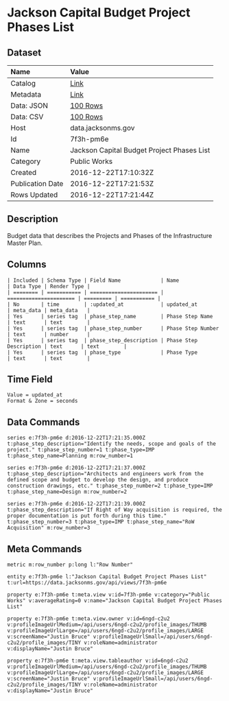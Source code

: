 # Jackson Capital Budget Project Phases List

## Dataset

| Name | Value |
| :--- | :---- |
| Catalog | [Link](https://catalog.data.gov/dataset/jackson-capital-budget-project-phases-list) |
| Metadata | [Link](https://data.jacksonms.gov/api/views/7f3h-pm6e) |
| Data: JSON | [100 Rows](https://data.jacksonms.gov/api/views/7f3h-pm6e/rows.json?max_rows=100) |
| Data: CSV | [100 Rows](https://data.jacksonms.gov/api/views/7f3h-pm6e/rows.csv?max_rows=100) |
| Host | data.jacksonms.gov |
| Id | 7f3h-pm6e |
| Name | Jackson Capital Budget Project Phases List |
| Category | Public Works |
| Created | 2016-12-22T17:10:32Z |
| Publication Date | 2016-12-22T17:21:53Z |
| Rows Updated | 2016-12-22T17:21:44Z |

## Description

Budget data that describes the Projects and Phases of the Infrastructure Master Plan.

## Columns

```ls
| Included | Schema Type | Field Name             | Name                   | Data Type | Render Type |
| ======== | =========== | ====================== | ====================== | ========= | =========== |
| No       | time        | :updated_at            | updated_at             | meta_data | meta_data   |
| Yes      | series tag  | phase_step_name        | Phase Step Name        | text      | text        |
| Yes      | series tag  | phase_step_number      | Phase Step Number      | text      | number      |
| Yes      | series tag  | phase_step_description | Phase Step Description | text      | text        |
| Yes      | series tag  | phase_type             | Phase Type             | text      | text        |
```

## Time Field

```ls
Value = updated_at
Format & Zone = seconds
```

## Data Commands

```ls
series e:7f3h-pm6e d:2016-12-22T17:21:35.000Z t:phase_step_description="Identify the needs, scope and goals of the project." t:phase_step_number=1 t:phase_type=IMP t:phase_step_name=Planning m:row_number=1

series e:7f3h-pm6e d:2016-12-22T17:21:37.000Z t:phase_step_description="Architects and engineers work from the defined scope and budget to develop the design, and produce construction drawings, etc." t:phase_step_number=2 t:phase_type=IMP t:phase_step_name=Design m:row_number=2

series e:7f3h-pm6e d:2016-12-22T17:21:39.000Z t:phase_step_description="If Right of Way acquisition is required, the proper documentation is put forth during this time." t:phase_step_number=3 t:phase_type=IMP t:phase_step_name="RoW Acquisition" m:row_number=3
```

## Meta Commands

```ls
metric m:row_number p:long l:"Row Number"

entity e:7f3h-pm6e l:"Jackson Capital Budget Project Phases List" t:url=https://data.jacksonms.gov/api/views/7f3h-pm6e

property e:7f3h-pm6e t:meta.view v:id=7f3h-pm6e v:category="Public Works" v:averageRating=0 v:name="Jackson Capital Budget Project Phases List"

property e:7f3h-pm6e t:meta.view.owner v:id=6ngd-c2u2 v:profileImageUrlMedium=/api/users/6ngd-c2u2/profile_images/THUMB v:profileImageUrlLarge=/api/users/6ngd-c2u2/profile_images/LARGE v:screenName="Justin Bruce" v:profileImageUrlSmall=/api/users/6ngd-c2u2/profile_images/TINY v:roleName=administrator v:displayName="Justin Bruce"

property e:7f3h-pm6e t:meta.view.tableauthor v:id=6ngd-c2u2 v:profileImageUrlMedium=/api/users/6ngd-c2u2/profile_images/THUMB v:profileImageUrlLarge=/api/users/6ngd-c2u2/profile_images/LARGE v:screenName="Justin Bruce" v:profileImageUrlSmall=/api/users/6ngd-c2u2/profile_images/TINY v:roleName=administrator v:displayName="Justin Bruce"
```